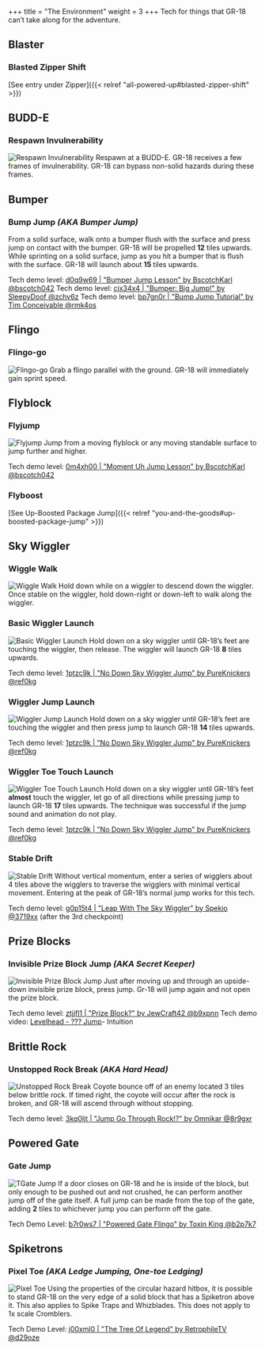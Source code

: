 +++
title = "The Environment"
weight = 3
+++
Tech for things that GR-18 can’t take along for the adventure.

## Blaster

### Blasted Zipper Shift

[See entry under Zipper]({{< relref "all-powered-up#blasted-zipper-shift" >}})

## BUDD-E

### Respawn Invulnerability
![Respawn Invulnerability](/img/environment/RespawnInvulnerability.gif#floatright)
Respawn at a BUDD-E. GR-18 receives a few frames of invulnerability. GR-18 can bypass non-solid hazards during these frames.

## Bumper

### Bump Jump _(AKA Bumper Jump)_
From a solid surface, walk onto a bumper flush with the surface and press jump on contact with the bumper. GR-18 will be propelled **12** tiles upwards.
While sprinting on a solid surface, jump as you hit a bumper that is flush with the surface. GR-18 will launch about **15** tiles upwards.

Tech demo level: [d0q9w69 | "Bumper Jump Lesson" by BscotchKarl @bscotch042](https://levelhead.io/+d0q9w69)
Tech demo level: [cjx34x4 | "Bumper: Big Jump!" by SleepyDoof @zchv6z](https://levelhead.io/+cjx34x4)
Tech demo level: [bp7gn0r | "Bump Jump Tutorial" by Tim Conceivable @rmk4os](https://levelhead.io/+bp7gn0r)

## Flingo

### Flingo-go
![Flingo-go](/img/environment/FlingoGo.gif#floatright)
Grab a flingo parallel with the ground. GR-18 will immediately gain sprint speed.

## Flyblock

### Flyjump
![Flyjump](/img/environment/Flyjump.gif#floatright)
Jump from a moving flyblock or any moving standable surface to jump further and higher.

Tech demo level: [0m4xh00 | "Moment Uh Jump Lesson" by BscotchKarl @bscotch042](https://levelhead.io/+0m4xh00)

### Flyboost

[See Up-Boosted Package Jump]({{< relref "you-and-the-goods#up-boosted-package-jump" >}})

## Sky Wiggler

### Wiggle Walk
![Wiggle Walk](/img/environment/WiggleWalk.gif#floatright)
Hold down while on a wiggler to descend down the wiggler. Once stable on the wiggler, hold down-right or down-left to walk along the wiggler.

### Basic Wiggler Launch
![Basic Wiggler Launch](/img/environment/BasicWigglerLaunch.gif#floatright)
Hold down on a sky wiggler until GR-18’s feet are touching the wiggler, then release. The wiggler will launch GR-18 **8** tiles upwards.

Tech demo level: [1ptzc9k | "No Down Sky Wiggler Jump" by PureKnickers @ref0kg](https://lvlhd.co/+1ptzc9k)

### Wiggler Jump Launch
![Wiggler Jump Launch](/img/environment/WigglerJumpLaunch.gif#floatright)
Hold down on a sky wiggler until GR-18’s feet are touching the wiggler and then press jump to launch GR-18 **14** tiles upwards.

Tech demo level: [1ptzc9k | "No Down Sky Wiggler Jump" by PureKnickers @ref0kg](https://lvlhd.co/+1ptzc9k)

### Wiggler Toe Touch Launch
![Wiggler Toe Touch Launch](/img/environment/WigglerToeTouchLaunch.gif#floatright)
Hold down on a sky wiggler until GR-18’s feet **almost** touch the wiggler, let go of all directions while pressing jump to launch GR-18 **17** tiles upwards. The technique was successful if the jump sound and animation do not play.

Tech demo level: [1ptzc9k | "No Down Sky Wiggler Jump" by PureKnickers @ref0kg](https://lvlhd.co/+1ptzc9k)

### Stable Drift
![Stable Drift](/img/environment/StableDrift.gif#floatright)
Without vertical momentum, enter a series of wigglers about 4 tiles above the wigglers to traverse the wigglers with minimal vertical movement. Entering at the peak of GR-18’s normal jump works for this tech.

Tech demo level: [g0p15t4 | "Leap With The Sky Wiggler" by Spekio @3719xx](https://lvlhd.co/+g0p15t4) (after the 3rd checkpoint)

## Prize Blocks

### Invisible Prize Block Jump _(AKA Secret Keeper)_
![Invisible Prize Block Jump](/img/environment/InvisiblePrizeBlockJump.gif#floatright)
Just after moving up and through an upside-down invisible prize block, press jump. Gr-18 will jump again and not open the prize block.

Tech demo level: [ztjjfl1 | "Prize Block?" by JewCraft42 @b9xpnn](https://lvlhd.co/+ztjjfl1)
Tech demo video: [Levelhead - ??? Jump](https://youtu.be/baGwcrs6DBU)- Intuition

## Brittle Rock

### Unstopped Rock Break _(AKA Hard Head)_
![Unstopped Rock Break](/img/environment/UnstoppedRockBreak.gif#floatright)
Coyote bounce off of an enemy located 3 tiles below brittle rock. If timed right, the coyote will occur after the rock is broken, and GR-18 will ascend through without stopping.

Tech demo level: [3kq0ljt | "Jump Go Through Rock!?" by Omnikar @8r9gxr](https://levelhead.io/+3kq0ljt)

## Powered Gate

### Gate Jump
![TGate Jump](/img/environment/GateJump.gif#floatright)
If a door closes on GR-18 and he is inside of the block, but only enough to be pushed out and not crushed, he can perform another jump off of the gate itself. A full jump can be made from the top of the gate, adding **2** tiles to whichever jump you can perform off the gate.

Tech Demo Level: [b7r0ws7 | "Powered Gate Flingo" by Toxin King @b2p7k7](https://lvlhd.co/+b7r0ws7)

## Spiketrons

### Pixel Toe _(AKA Ledge Jumping, One-toe Ledging)_
![Pixel Toe](/img/environment/PixelToe.gif#floatright)
Using the properties of the circular hazard hitbox, it is possible to stand GR-18 on the very edge of a solid block that has a Spiketron above it. This also applies to Spike Traps and Whizblades. This does not apply to 1x scale Cromblers.

Tech Demo Level: [j00xml0 | "The Tree Of Legend" by RetrophileTV @d29oze](https://lvlhd.co/+j00xml0)
